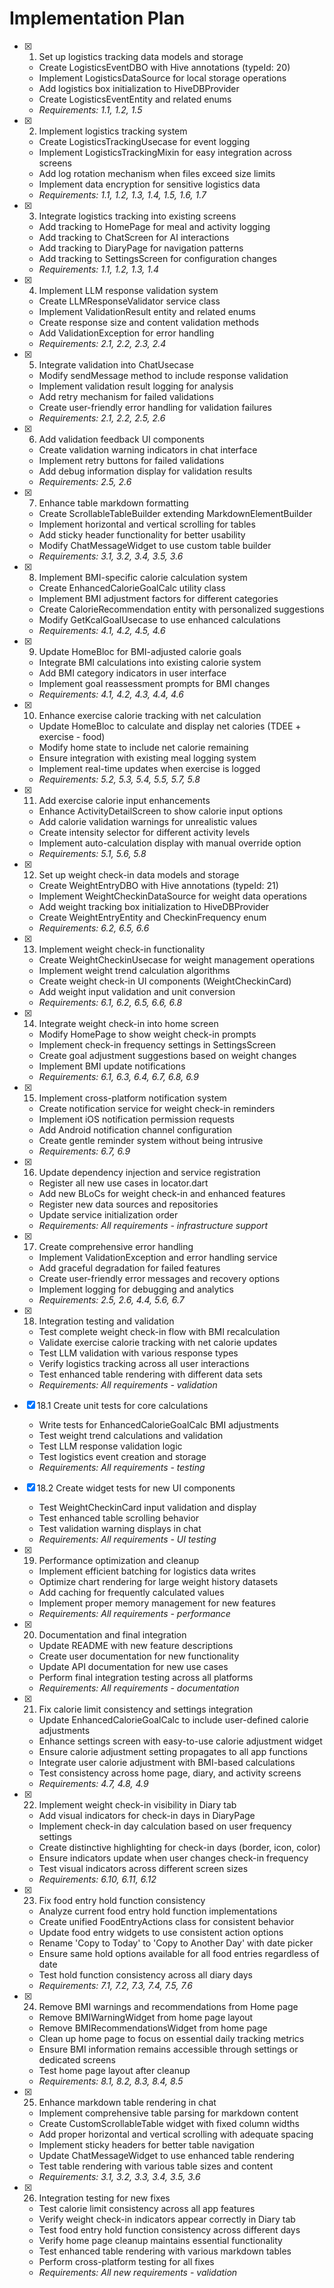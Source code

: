 # Implementation Plan

- [x] 1. Set up logistics tracking data models and storage





  - Create LogisticsEventDBO with Hive annotations (typeId: 20)
  - Implement LogisticsDataSource for local storage operations
  - Add logistics box initialization to HiveDBProvider
  - Create LogisticsEventEntity and related enums
  - _Requirements: 1.1, 1.2, 1.5_

- [x] 2. Implement logistics tracking system




  - Create LogisticsTrackingUsecase for event logging
  - Implement LogisticsTrackingMixin for easy integration across screens
  - Add log rotation mechanism when files exceed size limits
  - Implement data encryption for sensitive logistics data
  - _Requirements: 1.1, 1.2, 1.3, 1.4, 1.5, 1.6, 1.7_

- [x] 3. Integrate logistics tracking into existing screens





  - Add tracking to HomePage for meal and activity logging
  - Add tracking to ChatScreen for AI interactions
  - Add tracking to DiaryPage for navigation patterns
  - Add tracking to SettingsScreen for configuration changes
  - _Requirements: 1.1, 1.2, 1.3, 1.4_

- [x] 4. Implement LLM response validation system





  - Create LLMResponseValidator service class
  - Implement ValidationResult entity and related enums
  - Create response size and content validation methods
  - Add ValidationException for error handling
  - _Requirements: 2.1, 2.2, 2.3, 2.4_

- [x] 5. Integrate validation into ChatUsecase




  - Modify sendMessage method to include response validation
  - Implement validation result logging for analysis
  - Add retry mechanism for failed validations
  - Create user-friendly error handling for validation failures
  - _Requirements: 2.1, 2.2, 2.5, 2.6_

- [x] 6. Add validation feedback UI components




  - Create validation warning indicators in chat interface
  - Implement retry buttons for failed validations
  - Add debug information display for validation results
  - _Requirements: 2.5, 2.6_

- [x] 7. Enhance table markdown formatting




  - Create ScrollableTableBuilder extending MarkdownElementBuilder
  - Implement horizontal and vertical scrolling for tables
  - Add sticky header functionality for better usability
  - Modify ChatMessageWidget to use custom table builder
  - _Requirements: 3.1, 3.2, 3.4, 3.5, 3.6_

- [x] 8. Implement BMI-specific calorie calculation system




  - Create EnhancedCalorieGoalCalc utility class
  - Implement BMI adjustment factors for different categories
  - Create CalorieRecommendation entity with personalized suggestions
  - Modify GetKcalGoalUsecase to use enhanced calculations
  - _Requirements: 4.1, 4.2, 4.5, 4.6_

- [x] 9. Update HomeBloc for BMI-adjusted calorie goals




  - Integrate BMI calculations into existing calorie system
  - Add BMI category indicators in user interface
  - Implement goal reassessment prompts for BMI changes
  - _Requirements: 4.1, 4.2, 4.3, 4.4, 4.6_

- [x] 10. Enhance exercise calorie tracking with net calculation




  - Update HomeBloc to calculate and display net calories (TDEE + exercise - food)
  - Modify home state to include net calorie remaining
  - Ensure integration with existing meal logging system
  - Implement real-time updates when exercise is logged
  - _Requirements: 5.2, 5.3, 5.4, 5.5, 5.7, 5.8_

- [x] 11. Add exercise calorie input enhancements




  - Enhance ActivityDetailScreen to show calorie input options
  - Add calorie validation warnings for unrealistic values
  - Create intensity selector for different activity levels
  - Implement auto-calculation display with manual override option
  - _Requirements: 5.1, 5.6, 5.8_

- [x] 12. Set up weight check-in data models and storage




  - Create WeightEntryDBO with Hive annotations (typeId: 21)
  - Implement WeightCheckinDataSource for weight data operations
  - Add weight tracking box initialization to HiveDBProvider
  - Create WeightEntryEntity and CheckinFrequency enum
  - _Requirements: 6.2, 6.5, 6.6_

- [x] 13. Implement weight check-in functionality




  - Create WeightCheckinUsecase for weight management operations
  - Implement weight trend calculation algorithms
  - Create weight check-in UI components (WeightCheckinCard)
  - Add weight input validation and unit conversion
  - _Requirements: 6.1, 6.2, 6.5, 6.6, 6.8_

- [x] 14. Integrate weight check-in into home screen




  - Modify HomePage to show weight check-in prompts
  - Implement check-in frequency settings in SettingsScreen
  - Create goal adjustment suggestions based on weight changes
  - Implement BMI update notifications
  - _Requirements: 6.1, 6.3, 6.4, 6.7, 6.8, 6.9_

- [x] 15. Implement cross-platform notification system




  - Create notification service for weight check-in reminders
  - Implement iOS notification permission requests
  - Add Android notification channel configuration
  - Create gentle reminder system without being intrusive
  - _Requirements: 6.7, 6.9_

- [x] 16. Update dependency injection and service registration




  - Register all new use cases in locator.dart
  - Add new BLoCs for weight check-in and enhanced features
  - Register new data sources and repositories
  - Update service initialization order
  - _Requirements: All requirements - infrastructure support_

- [x] 17. Create comprehensive error handling





  - Implement ValidationException and error handling service
  - Add graceful degradation for failed features
  - Create user-friendly error messages and recovery options
  - Implement logging for debugging and analytics
  - _Requirements: 2.5, 2.6, 4.4, 5.6, 6.7_

- [x] 18. Integration testing and validation




  - Test complete weight check-in flow with BMI recalculation
  - Validate exercise calorie tracking with net calorie updates
  - Test LLM validation with various response types
  - Verify logistics tracking across all user interactions
  - Test enhanced table rendering with different data sets
  - _Requirements: All requirements - validation_

- [x] 18.1 Create unit tests for core calculations













  - Write tests for EnhancedCalorieGoalCalc BMI adjustments
  - Test weight trend calculations and validation
  - Test LLM response validation logic
  - Test logistics event creation and storage
  - _Requirements: All requirements - testing_

- [x] 18.2 Create widget tests for new UI components






  - Test WeightCheckinCard input validation and display
  - Test enhanced table scrolling behavior
  - Test validation warning displays in chat
  - _Requirements: All requirements - UI testing_

- [x] 19. Performance optimization and cleanup




  - Implement efficient batching for logistics data writes
  - Optimize chart rendering for large weight history datasets
  - Add caching for frequently calculated values
  - Implement proper memory management for new features
  - _Requirements: All requirements - performance_

- [x] 20. Documentation and final integration









  - Update README with new feature descriptions
  - Create user documentation for new functionality
  - Update API documentation for new use cases
  - Perform final integration testing across all platforms
  - _Requirements: All requirements - documentation_

- [x] 21. Fix calorie limit consistency and settings integration





  - Update EnhancedCalorieGoalCalc to include user-defined calorie adjustments
  - Enhance settings screen with easy-to-use calorie adjustment widget
  - Ensure calorie adjustment setting propagates to all app functions
  - Integrate user calorie adjustment with BMI-based calculations
  - Test consistency across home page, diary, and activity screens
  - _Requirements: 4.7, 4.8, 4.9_

- [x] 22. Implement weight check-in visibility in Diary tab




  - Add visual indicators for check-in days in DiaryPage
  - Implement check-in day calculation based on user frequency settings
  - Create distinctive highlighting for check-in days (border, icon, color)
  - Ensure indicators update when user changes check-in frequency
  - Test visual indicators across different screen sizes
  - _Requirements: 6.10, 6.11, 6.12_

- [x] 23. Fix food entry hold function consistency




  - Analyze current food entry hold function implementations
  - Create unified FoodEntryActions class for consistent behavior
  - Update food entry widgets to use consistent action options
  - Rename 'Copy to Today' to 'Copy to Another Day' with date picker
  - Ensure same hold options available for all food entries regardless of date
  - Test hold function consistency across all diary days
  - _Requirements: 7.1, 7.2, 7.3, 7.4, 7.5, 7.6_

- [x] 24. Remove BMI warnings and recommendations from Home page




  - Remove BMIWarningWidget from home page layout
  - Remove BMIRecommendationsWidget from home page
  - Clean up home page to focus on essential daily tracking metrics
  - Ensure BMI information remains accessible through settings or dedicated screens
  - Test home page layout after cleanup
  - _Requirements: 8.1, 8.2, 8.3, 8.4, 8.5_

- [x] 25. Enhance markdown table rendering in chat





  - Implement comprehensive table parsing for markdown content
  - Create CustomScrollableTable widget with fixed column widths
  - Add proper horizontal and vertical scrolling with adequate spacing
  - Implement sticky headers for better table navigation
  - Update ChatMessageWidget to use enhanced table rendering
  - Test table rendering with various table sizes and content
  - _Requirements: 3.1, 3.2, 3.3, 3.4, 3.5, 3.6_

- [x] 26. Integration testing for new fixes





  - Test calorie limit consistency across all app features
  - Verify weight check-in indicators appear correctly in Diary tab
  - Test food entry hold function consistency across different days
  - Verify home page cleanup maintains essential functionality
  - Test enhanced table rendering with various markdown tables
  - Perform cross-platform testing for all fixes
  - _Requirements: All new requirements - validation_